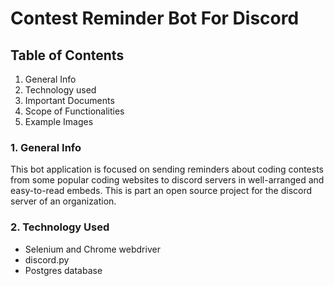 # Contest Reminder Bot For Discord


## Table of Contents

1. General Info
2. Technology used
3. Important Documents
4. Scope of Functionalities
5. Example Images

### 1. General Info

This bot application is focused on sending reminders about coding contests from some popular coding websites to discord servers in well-arranged and easy-to-read embeds. 
This is part an open source project for the discord server of an organization.


### 2. Technology Used
* Selenium and Chrome webdriver
* discord.py
* Postgres database
